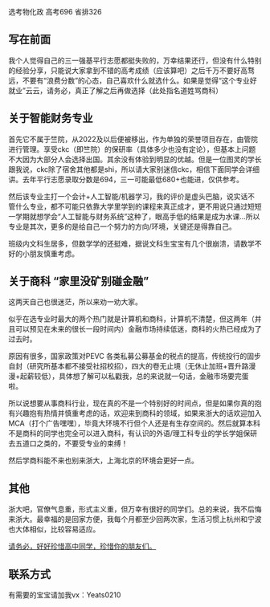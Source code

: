 选考物化政 高考696 省排326

## **写在前面**

我个人觉得自己的三一强基平行志愿都挺失败的，万幸结果还行，但没有什么特别的经验分享，只能说大家拿到不错的高考成绩（应该算吧）之后千万不要好高骛远，不要有“浪费分数”的心态，自己喜欢什么就选什么。如果是觉得“这个专业好就业”云云，请务必，真正了解之后再做选择（此处指名道姓骂商科）

## **关于智能财务专业**

首先它不属于竺院，从2022及以后便被移出，作为单独的荣誉项目存在，由管院进行管理。享受ckc（即竺院）的保研率（具体多少也没有定论），但基本上问题不大因为大部分人会选择出国。其余没有体验到明显的优越。但是一位图灵的学长跟我说，ckc除了宿舍其他都是shi，所以请大家别迷信ckc，相信下面同学会详细讲。去年平行志愿录取分数是694，三一可能最低680+也能进，仅供参考。

然后该专业主打一个会计+人工智能/机器学习，我的评价是虚头巴脑，说实话不管什么专业，都不可能只依靠大学里学到的课程来真正成才，更不用说只通过短短一学期就想学会“人工智能与财务系统”这种了，眼高手低的结果是成为水课…所以专业是其次，更多的是给自己一个努力的方向/环境，关键还是得靠自己。

班级内文科生居多，但数学学的还挺难，据说文科生宝宝有几个很崩溃，请数学不好的小朋友慎重考虑。

## **关于商科 “家里没矿别碰金融”**

这两天自己也很迷茫，所以来劝一劝大家。

似乎在选专业时最大的两个热门就是计算机和商科，计算机不清楚，但这两年（并且可以预见在未来的很长一段时间内）金融市场持续低迷，商科的火热已经成为了过去时。

原因有很多，国家政策对PEVC 各类私募公募基金的税点的提高，传统投行的固步自封（研究所基本都不接受社招校招），四大的卷无止境（无休止加班+晋升路漫漫+起薪较低），具体想了解可以私戳我，总的来说就一句话，金融市场要完蛋啦。

所以说想要从事商科行业，现在真的不是一个特别好的时间点，但是如果你真的抱有兴趣抱有热情并慎重考虑的话，欢迎来到商科的领域，如果来浙大的话欢迎加入MCA（打个广告嘿嘿），毕竟大环境不行但个人还是有生存空间的。然后就算本科不是商科的同学也完全可以进入商科，有认识的外语/理工科专业的学长学姐保研去五道口之类的，不要受专业的束缚！

然后学商科能不来也别来浙大，上海北京的环境会更好一点。

## **其他**
浙大吧，官僚气息重，形式主义重，但万幸有很好的同学们。总的来说，我不后悔来浙大。最幸福的是回家方便，我每个月都至少回两次家，生活习惯上杭州和宁波也大体相似，比较容易适应。

<u>请务必，好好珍惜高中同学，珍惜你的朋友们。</u>

## **联系方式**

有需要的宝宝请加我vx：Yeats0210